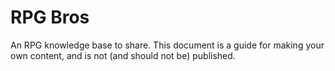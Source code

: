 # RPG Bros

An RPG knowledge base to share. This document is a guide for making your own content, and is not (and should not be) published.
